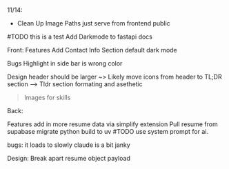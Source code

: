 11/14:
* Clean Up Image Paths just serve from frontend public


#TODO this is a test
Add Darkmode to fastapi docs

Front:
Features
Add Contact Info Section
default dark mode



Bugs
Highlight in side bar is wrong color



Design
header should be larger
~> Likely move icons from header to TL;DR section
--> Tldr section formating and asethetic
> Images for skills


Back:

Features
add in more resume data via simplify extension
Pull resume from supabase
migrate python build to uv
#TODO use system prompt for ai. 


bugs:
it loads to slowly
claude is a bit janky


Design:
Break apart resume object payload